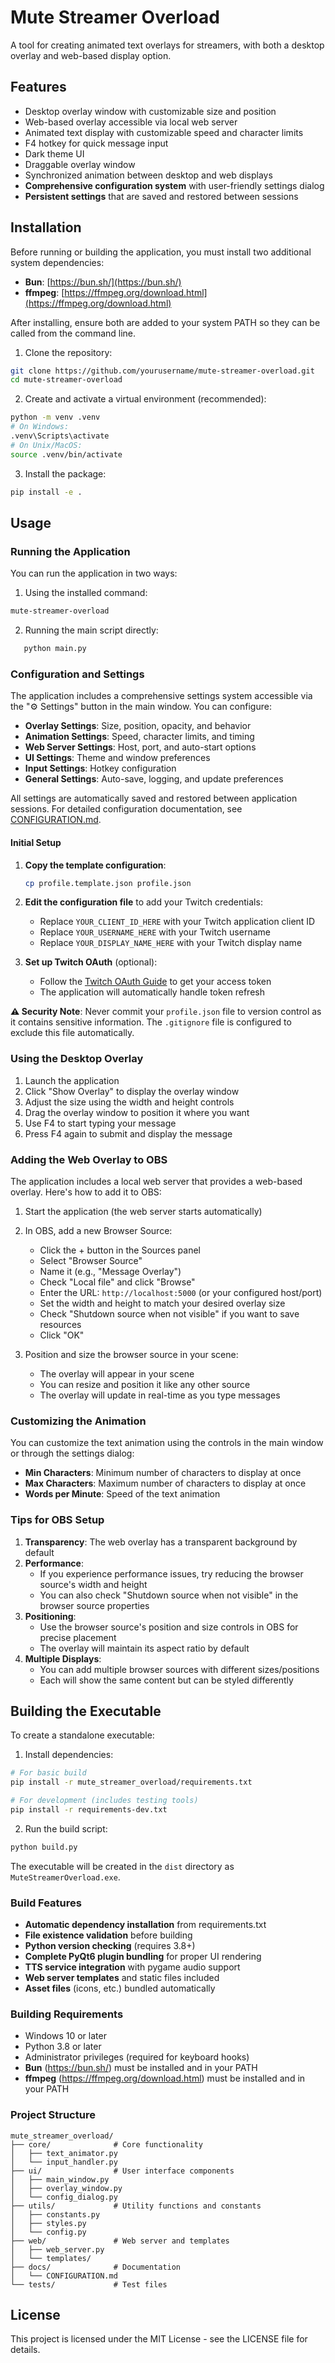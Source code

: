 # Mute Streamer Overload

A tool for creating animated text overlays for streamers, with both a desktop overlay and web-based display option.

## Features

- Desktop overlay window with customizable size and position
- Web-based overlay accessible via local web server
- Animated text display with customizable speed and character limits
- F4 hotkey for quick message input
- Dark theme UI
- Draggable overlay window
- Synchronized animation between desktop and web displays
- **Comprehensive configuration system** with user-friendly settings dialog
- **Persistent settings** that are saved and restored between sessions

## Installation

Before running or building the application, you must install two additional system dependencies:

- **Bun**: [https://bun.sh/](https://bun.sh/)
- **ffmpeg**: [https://ffmpeg.org/download.html](https://ffmpeg.org/download.html)

After installing, ensure both are added to your system PATH so they can be called from the command line.

1. Clone the repository:
```bash
git clone https://github.com/yourusername/mute-streamer-overload.git
cd mute-streamer-overload
```

2. Create and activate a virtual environment (recommended):
```bash
python -m venv .venv
# On Windows:
.venv\Scripts\activate
# On Unix/MacOS:
source .venv/bin/activate
```

3. Install the package:
```bash
pip install -e .
```

## Usage

### Running the Application

You can run the application in two ways:

1. Using the installed command:
```bash
mute-streamer-overload
```

2. Running the main script directly:
```bash
   python main.py
   ```

### Configuration and Settings

The application includes a comprehensive settings system accessible via the "⚙ Settings" button in the main window. You can configure:

- **Overlay Settings**: Size, position, opacity, and behavior
- **Animation Settings**: Speed, character limits, and timing
- **Web Server Settings**: Host, port, and auto-start options
- **UI Settings**: Theme and window preferences
- **Input Settings**: Hotkey configuration
- **General Settings**: Auto-save, logging, and update preferences

All settings are automatically saved and restored between application sessions. For detailed configuration documentation, see [CONFIGURATION.md](mute_streamer_overload/docs/CONFIGURATION.md).

#### Initial Setup

1. **Copy the template configuration**:
   ```bash
   cp profile.template.json profile.json
   ```

2. **Edit the configuration file** to add your Twitch credentials:
   - Replace `YOUR_CLIENT_ID_HERE` with your Twitch application client ID
   - Replace `YOUR_USERNAME_HERE` with your Twitch username
   - Replace `YOUR_DISPLAY_NAME_HERE` with your Twitch display name

3. **Set up Twitch OAuth** (optional):
   - Follow the [Twitch OAuth Guide](TWITCH_OAUTH_GUIDE.md) to get your access token
   - The application will automatically handle token refresh

**⚠️ Security Note**: Never commit your `profile.json` file to version control as it contains sensitive information. The `.gitignore` file is configured to exclude this file automatically.

### Using the Desktop Overlay

1. Launch the application
2. Click "Show Overlay" to display the overlay window
3. Adjust the size using the width and height controls
4. Drag the overlay window to position it where you want
5. Use F4 to start typing your message
6. Press F4 again to submit and display the message

### Adding the Web Overlay to OBS

The application includes a local web server that provides a web-based overlay. Here's how to add it to OBS:

1. Start the application (the web server starts automatically)
2. In OBS, add a new Browser Source:
   - Click the + button in the Sources panel
   - Select "Browser Source"
   - Name it (e.g., "Message Overlay")
   - Check "Local file" and click "Browse"
   - Enter the URL: `http://localhost:5000` (or your configured host/port)
   - Set the width and height to match your desired overlay size
   - Check "Shutdown source when not visible" if you want to save resources
   - Click "OK"

3. Position and size the browser source in your scene:
   - The overlay will appear in your scene
   - You can resize and position it like any other source
   - The overlay will update in real-time as you type messages

### Customizing the Animation

You can customize the text animation using the controls in the main window or through the settings dialog:

- **Min Characters**: Minimum number of characters to display at once
- **Max Characters**: Maximum number of characters to display at once
- **Words per Minute**: Speed of the text animation

### Tips for OBS Setup

1. **Transparency**: The web overlay has a transparent background by default
2. **Performance**: 
   - If you experience performance issues, try reducing the browser source's width and height
   - You can also check "Shutdown source when not visible" in the browser source properties
3. **Positioning**:
   - Use the browser source's position and size controls in OBS for precise placement
   - The overlay will maintain its aspect ratio by default
4. **Multiple Displays**:
   - You can add multiple browser sources with different sizes/positions
   - Each will show the same content but can be styled differently

## Building the Executable

To create a standalone executable:

1. Install dependencies:
```bash
# For basic build
pip install -r mute_streamer_overload/requirements.txt

# For development (includes testing tools)
pip install -r requirements-dev.txt
```

2. Run the build script:
```bash
python build.py
```

The executable will be created in the `dist` directory as `MuteStreamerOverload.exe`.

### Build Features

- **Automatic dependency installation** from requirements.txt
- **File existence validation** before building
- **Python version checking** (requires 3.8+)
- **Complete PyQt6 plugin bundling** for proper UI rendering
- **TTS service integration** with pygame audio support
- **Web server templates** and static files included
- **Asset files** (icons, etc.) bundled automatically

### Building Requirements

- Windows 10 or later
- Python 3.8 or later
- Administrator privileges (required for keyboard hooks)
- **Bun** (https://bun.sh/) must be installed and in your PATH
- **ffmpeg** (https://ffmpeg.org/download.html) must be installed and in your PATH

### Project Structure

```
mute_streamer_overload/
├── core/              # Core functionality
│   ├── text_animator.py
│   └── input_handler.py
├── ui/                # User interface components
│   ├── main_window.py
│   ├── overlay_window.py
│   └── config_dialog.py
├── utils/             # Utility functions and constants
│   ├── constants.py
│   ├── styles.py
│   └── config.py
├── web/               # Web server and templates
│   ├── web_server.py
│   └── templates/
├── docs/              # Documentation
│   └── CONFIGURATION.md
└── tests/             # Test files
```

## License

This project is licensed under the MIT License - see the LICENSE file for details.
